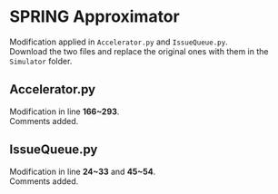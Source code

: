 # SPRING Approximator
Modification applied in `Accelerator.py` and `IssueQueue.py`.  
Download the two files and replace the original ones with them in the `Simulator` folder.
## Accelerator.py
Modification in line **166~293**.  
Comments added.
## IssueQueue.py
Modification in line **24~33** and **45~54**.  
Comments added.
